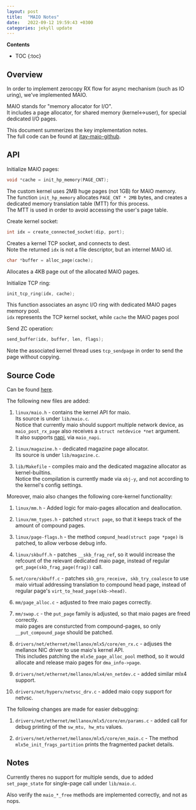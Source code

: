 ```yaml
---
layout: post
title:  "MAIO Notes"
date:   2022-09-12 19:59:43 +0300
categories: jekyll update
---
```


**Contents**
* TOC
{:toc}
## Overview

In order to implement zerocopy RX flow for async mechanism (such as IO uring), we've implemented MAIO. 

MAIO stands for "memory allocator for I/O". \
It includes a page allocator, for shared memory (kernel<->user), for special dedicated I/O pages. 

This document summerizes the key implementation notes. \
The full code can be found at [itay-maio-github][github].

## API

Initialize MAIO pages: 

```c
void *cache = init_hp_memory(PAGE_CNT);
```

The custom kernel uses 2MB huge pages (not 1GB) for MAIO memory. \
The function `init_hp_memory` allocates `PAGE_CNT * 2MB` bytes, and creates a dedicated memory translation table (MTT) for this process. \
The MTT is used in order to avoid accessing the user's page table. 

Create kernel socket:

```c
int idx = create_connected_socket(dip, port);
```

Creates a kernel TCP socket, and connects to dest. \
Note the returned `idx` is not a file descriptor, but an internel MAIO id. 

```c
char *buffer = alloc_page(cache);
```

Allocates a 4KB page out of the allocated MAIO pages. 

Initialize TCP ring:

```c
init_tcp_ring(idx, cache);
```

This function associates an async I/O ring with dedicated MAIO pages memory pool. \
`idx` represents the TCP kernel socket, while `cache` the MAIO pages pool 

Send ZC operation:

```c
send_buffer(idx, buffer, len, flags);
```

Note the associated kernel thread uses `tcp_sendpage` in order to send the page without copying. 

## Source Code

Can be found [here][github].

The following new files are added: 

1. `linux/maio.h` - contains the kernel API for maio. \
Its source is under `lib/maio.c`. \
Notice that currently maio should support multiple network device, as `maio_post_rx_page` also receives a `struct netdevice *net` argument. \
It also supports [napi][napi-wiki], via `maio_napi`. 

2. `linux/magazine.h` - dedicated magazine page allocator. \
Its source is under `lib/magazine.c`. 
   
3. `lib/Makefile` - compiles maio and the dedicated magazine allocator as kernel-builtins. \
Notice the compilation is currently made via `obj-y`, and not according to the kernel's config settings.

Moreover, maio also changes the following core-kernel functionality:

1. `linux/mm.h` - Added logic for maio-pages allocation and deallocation. 

2. `linux/mm_types.h` - patched `struct page`, so that it keeps track of the amount of compound pages. 

3. `linux/page-flags.h` - the method `compund_head(struct page *page)` is patched, to allow verbose debug info. 

4. `linux/skbuff.h` - patches `__skb_frag_ref`, so it would increase the refcount of the relevant dedicated maio page, instead of regular `get_page(skb_frag_page(frag))` call.
   
5. `net/core/skbuff.c` - patches `skb_gro_receive, skb_try_coalesce` to use maio virtual addressing translation to compound head page, instead of regular page's `virt_to_head_page(skb->head)`. 

6. `mm/page_alloc.c` - adjusted to free maio pages correctly. 

7. `mm/swap.c` - the `put_page` family is adjusted, so that maio pages are freed correctly. \
maio pages are consturcted from compound-pages, so only `__put_compound_page` should be patched. 

8. `drivers/net/ethernet/mellanox/mlx5/core/en_rx.c` - adjuses the mellanox NIC driver to use maio's kernel API. \
This includes patching the `mlx5e_page_alloc_pool` method, so it would allocate and release maio pages for `dma_info->page`. 

9. `drivers/net/ethernet/mellanox/mlx4/en_netdev.c` - added similar mlx4 support. 
    
10. `drivers/net/hyperv/netvsc_drv.c` - added maio copy support for netvsc. 

The following changes are made for easier debugging:

1. `drivers/net/ethernet/mellanox/mlx5/core/en/params.c` - added call for debug printing of the `sw_mtu, hw_mtu` values. 

2. `drivers/net/ethernet/mellanox/mlx5/core/en_main.c` - The method `mlx5e_init_frags_partition` prints the fragmented packet details. 

## Notes

Currently theres no support for multiple sends, due to added `set_page_state` for single-page call under `lib/maio.c`. 

Also verify the `maio_*_free` methods are implemented correctly, and not as nops. 


[github]: https://github.com/itaysnir/maio_rfc
[napi-wiki]: https://en.wikipedia.org/wiki/New_API
